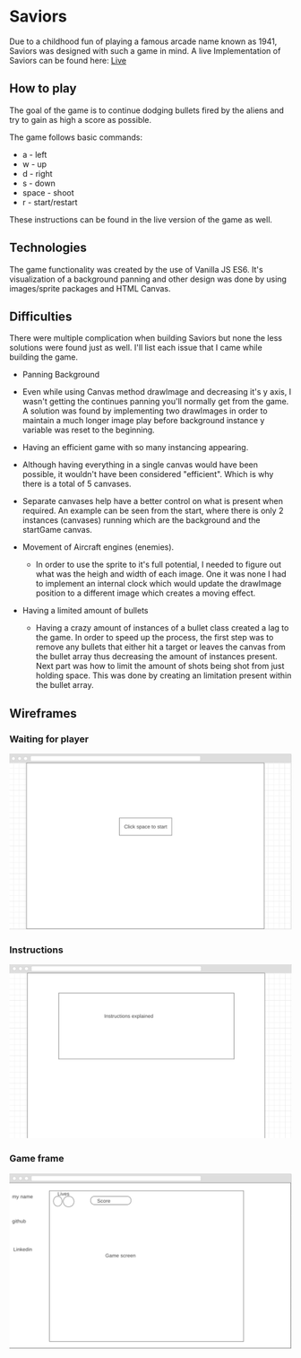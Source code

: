 # Saviors
Due to a childhood fun of playing a famous arcade name known as 1941, Saviors was designed with such a game in mind. A live Implementation of Saviors can be found here: [Live](http://www.stevenossorio.com/Saviors/)

## How to play
The goal of the game is to continue dodging bullets fired by the aliens and try to gain as high a score as possible.

The game follows basic commands:
+ a - left
+ w - up
+ d - right
+ s - down
+ space - shoot
+ r - start/restart

These instructions can be found in the live version of the game as well.

## Technologies

The game functionality was created by the use of Vanilla JS ES6. It's visualization of a background panning and other design was done by using images/sprite packages and HTML Canvas.

## Difficulties

There were multiple complication when building Saviors but none the less solutions were found just as well. I'll list each issue that I came while building the game.

+ Panning Background
 + Even while using Canvas method drawImage and decreasing it's y axis, I wasn't getting the continues panning you'll normally get from the game. A solution was found by implementing two drawImages in order to maintain a much longer image play before background instance y variable was reset to the beginning.

+ Having an efficient game with so many instancing appearing.
 + Although having everything in a single canvas would have been possible, it wouldn't have been considered "efficient". Which is why there is a total of 5 canvases.
 + Separate canvases help have a better control on what is present when required. An example can be seen from the start, where there is only 2 instances (canvases) running which are the background and the startGame canvas.

+ Movement of Aircraft engines (enemies).
  + In order to use the sprite to it's full potential, I needed to figure out what was the heigh and width of each image. One it was none I had to implement an internal clock which would update the drawImage position to a different image which creates a moving effect.

+ Having a limited amount of bullets
  + Having a crazy amount of instances of a bullet class created a lag to the game. In order to speed up the process, the first step was to remove any bullets that either hit a target or leaves the canvas from the bullet array thus decreasing the amount of instances present. Next part was how to limit the amount of shots being shot from just holding space. This was done by creating an limitation present within the bullet array.

## Wireframes

### Waiting for player

![Waiting for player](images/play.png)

### Instructions

![Instructions](images/instructions.png)

### Game frame

![Game frame](images/game.png)
